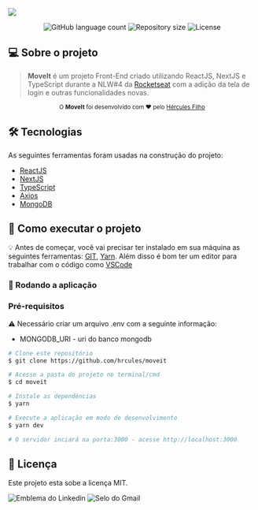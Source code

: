 <img src="moveit-banner.png">

<p align="center">
  <img alt="GitHub language count" src="https://img.shields.io/github/languages/count/hrcules/teste?color=4953B8">

  <img alt="Repository size" src="https://img.shields.io/github/repo-size/hrcules/teste">

  <img alt="License" src="https://img.shields.io/badge/license-MIT-brightgreen">
</p>

## 💻 Sobre o projeto

> <b>MoveIt</b> é um projeto Front-End criado utilizando ReactJS, NextJS e TypeScript durante a NLW#4 da [Rocketseat](https://github.com/Rocketseat) com a adição da tela de login e outras funcionalidades novas.

<div align="center">
  <sub>O <strong>MoveIt</strong> foi desenvolvido com ❤︎ pelo
    <a href="https://github.com/hrcules">Hércules Filho</a>
  </sub>
</div>

## 🛠 Tecnologias

As seguintes ferramentas foram usadas na construção do projeto:

- [ReactJS](https://reactjs.org/)
- [NextJS](https://nextjs.org/)
- [TypeScript](https://www.typescriptlang.org/)
- [Axios](https://github.com/axios/axios)
- [MongoDB](https://www.mongodb.com/)

## 🚀 Como executar o projeto

💡 Antes de começar, você vai precisar ter instalado em sua máquina as seguintes ferramentas: [GIT](https://git-scm.com), [Yarn](https://yarnpkg.com/). Além disso é bom ter um editor para trabalhar com o código como [VSCode](https://code.visualstudio.com/)

### 🎲 Rodando a aplicação

### Pré-requisitos

⚠️ Necessário criar um arquivo .env com a seguinte informação:

- MONGODB_URI - uri do banco mongodb

```bash
# Clone este repositório
$ git clone https://github.com/hrcules/moveit

# Acesse a pasta do projeto no terminal/cmd
$ cd moveit

# Instale as dependências
$ yarn

# Execute a aplicação em modo de desenvolvimento
$ yarn dev

# O servidor inciará na porta:3000 - acesse http://localhost:3000
```

## 📝 Licença

Este projeto esta sobe a licença MIT.

![ Emblema do Linkedin ](https://img.shields.io/badge/-hrcules-blue?style=flat-square&logo=Linkedin&logoColor=white&link=https://linkedin.com/in/hércules-filho-5259b3238/)
![ Selo do Gmail ](https://img.shields.io/badge/-dev.hrcules@gmail.com-c14438?style=flat-square&logo=Gmail&logoColor=white&link=mailto:dev.hrcules@gmail.com)
